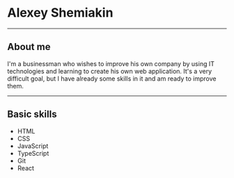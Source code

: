 # Alexey Shemiakin


****
## About me


I'm a businessman who wishes to improve his own company by using IT technologies and learning to create his own web application. It's a very difficult goal, but I have already some skills in it and am ready to improve them.


****
## Basic skills


* HTML
* CSS
* JavaScript
* TypeScript
* Git
* React